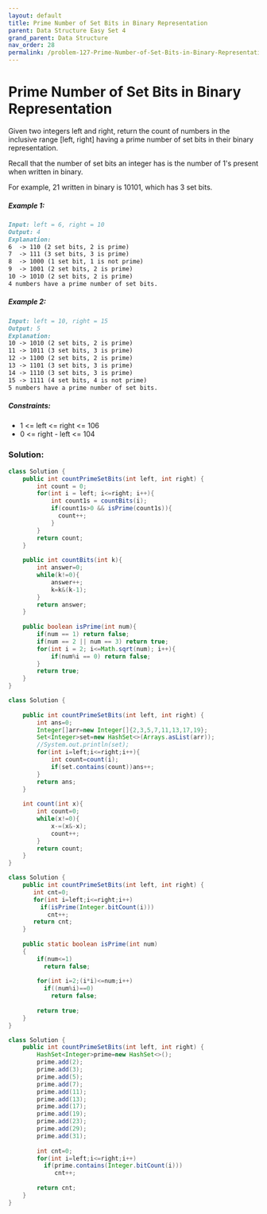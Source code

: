 ```yaml
---
layout: default
title: Prime Number of Set Bits in Binary Representation
parent: Data Structure Easy Set 4
grand_parent: Data Structure
nav_order: 28
permalink: /problem-127-Prime-Number-of-Set-Bits-in-Binary-Representation/
---
```

# Prime Number of Set Bits in Binary Representation

Given two integers left and right, return the count of numbers in the inclusive range [left, right] having a prime number of set bits in their binary representation.

Recall that the number of set bits an integer has is the number of 1's present when written in binary.

For example, 21 written in binary is 10101, which has 3 set bits.

##### Example 1:
```markdown
Input: left = 6, right = 10
Output: 4
Explanation:
6  -> 110 (2 set bits, 2 is prime)
7  -> 111 (3 set bits, 3 is prime)
8  -> 1000 (1 set bit, 1 is not prime)
9  -> 1001 (2 set bits, 2 is prime)
10 -> 1010 (2 set bits, 2 is prime)
4 numbers have a prime number of set bits.
```
##### Example 2:
```markdown
Input: left = 10, right = 15
Output: 5
Explanation:
10 -> 1010 (2 set bits, 2 is prime)
11 -> 1011 (3 set bits, 3 is prime)
12 -> 1100 (2 set bits, 2 is prime)
13 -> 1101 (3 set bits, 3 is prime)
14 -> 1110 (3 set bits, 3 is prime)
15 -> 1111 (4 set bits, 4 is not prime)
5 numbers have a prime number of set bits.
```
##### Constraints:
* 1 <= left <= right <= 106
* 0 <= right - left <= 104

### Solution:
```java
class Solution {
    public int countPrimeSetBits(int left, int right) {
        int count = 0;
        for(int i = left; i<=right; i++){
            int count1s = countBits(i);
            if(count1s>0 && isPrime(count1s)){
              count++;  
            }
        }
        return count;
    }
    
    public int countBits(int k){
        int answer=0;
        while(k!=0){
            answer++;
            k=k&(k-1);
        }
        return answer;
    }
    
    public boolean isPrime(int num){
        if(num == 1) return false;
        if(num == 2 || num == 3) return true;
        for(int i = 2; i<=Math.sqrt(num); i++){
            if(num%i == 0) return false;
        }
        return true;
    }
}
```
```java
class Solution {
    
    public int countPrimeSetBits(int left, int right) {
        int ans=0;
        Integer[]arr=new Integer[]{2,3,5,7,11,13,17,19};
        Set<Integer>set=new HashSet<>(Arrays.asList(arr));
        //System.out.println(set);
        for(int i=left;i<=right;i++){
            int count=count(i);
            if(set.contains(count))ans++;
        }
        return ans;
    }
    
    int count(int x){
        int count=0;
        while(x!=0){
            x-=(x&-x);
            count++;
        }
        return count;
    }
}
```
```java
class Solution {
    public int countPrimeSetBits(int left, int right) {
       int cnt=0;
       for(int i=left;i<=right;i++)
         if(isPrime(Integer.bitCount(i)))
           cnt++;
       return cnt;
    }
    
    public static boolean isPrime(int num)
    {
        if(num<=1)
	      return false;
        
        for(int i=2;(i*i)<=num;i++)
          if((num%i)==0)
            return false;  
	    
        return true; 
    }
}
```
```java
class Solution {
    public int countPrimeSetBits(int left, int right) {
        HashSet<Integer>prime=new HashSet<>();
        prime.add(2);
        prime.add(3);
        prime.add(5);
        prime.add(7);
        prime.add(11);
        prime.add(13);
        prime.add(17);
        prime.add(19);
	    prime.add(23);
        prime.add(29);
        prime.add(31);
        
        int cnt=0;
        for(int i=left;i<=right;i++)
          if(prime.contains(Integer.bitCount(i)))
             cnt++;
        
        return cnt;        
    }
}
```